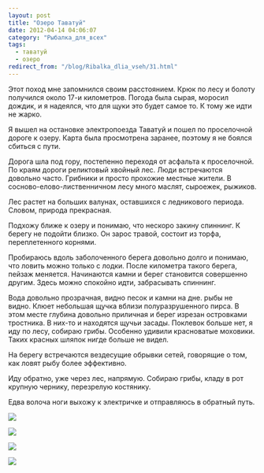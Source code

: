 ```yaml
---
layout: post
title: "Озеро Таватуй"
date: 2012-04-14 04:06:07
category: "Рыбалка_для_всех"
tags:
  - таватуй
  - озеро
redirect_from: "/blog/Ribalka_dlia_vseh/31.html"
---
```

Этот поход мне запомнился своим расстоянием. Крюк по лесу и болоту
получился около 17-и километров. Погода была сырая, моросил дождик, и я
надеялся, что для щуки это будет самое то. К тому же идти не жарко.

Я вышел на остановке электропоезда Таватуй и пошел по проселочной дороге
к озеру. Карта была просмотрена заранее, поэтому я не боялся сбиться с
пути.

Дорога шла под гору, постепенно переходя от асфальта к проселочной. По
краям дороги реликтовый хвойный лес. Люди встречаются довольно часто.
Грибники и просто прохожие местные жители. В сосново-елово-лиственничном
лесу много маслят, сыроежек, рыжиков.

Лес растет на больших валунах, оставшихся с ледникового периода. Словом,
природа прекрасная.

Подхожу ближе к озеру и понимаю, что нескоро закину спиннинг. К берегу
не подойти близко. Он зарос травой, состоит из торфа, переплетенного
корнями.

Пробираюсь вдоль заболоченного берега довольно долго и понимаю, что
ловить можно только с лодки. После километра такого берега, пейзаж
меняется. Начинаются камни и берег становится совершенно другим. Здесь
можно спокойно идти, забрасывать спиннинг.

Вода довольно прозрачная, видно песок и камни на дне. рыбы не видно.
Клюет небольшая щучка вблизи полуразрушенного пирса. В этом месте
глубина довольно приличная и берег изрезан островками тростника. В
них-то и находятся щучьи засады. Поклевок больше нет, я иду по лесу,
собираю грибы. Особенно удивили красноватые моховики. Таких красных
шляпок нигде больше не видел.

На берегу встречаются вездесущие обрывки сетей, говорящие о том, как
ловят рыбу более эффективно.

Иду обратно, уже через лес, напрямую. Собираю грибы, кладу в рот крупную
чернику, перезрелую костянику.

Едва волоча ноги выхожу к электричке и отправляюсь в обратный путь.

![](http://fishingguru.ru/uploads/images/00/00/01/2012/04/13/fb9892.jpg)

![](http://fishingguru.ru/uploads/images/00/00/01/2012/04/13/fab795.jpg)

![](http://fishingguru.ru/uploads/images/00/00/01/2012/04/13/6b5725.jpg)

![](http://fishingguru.ru/uploads/images/00/00/01/2012/04/13/0ad39c.jpg)
